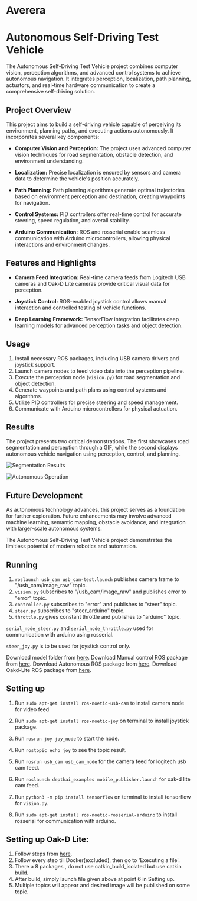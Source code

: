 # Averera
# Autonomous Self-Driving Test Vehicle

The Autonomous Self-Driving Test Vehicle project combines computer vision, perception algorithms, and advanced control systems to achieve autonomous navigation. It integrates perception, localization, path planning, actuators, and real-time hardware communication to create a comprehensive self-driving solution.

## Project Overview

This project aims to build a self-driving vehicle capable of perceiving its environment, planning paths, and executing actions autonomously. It incorporates several key components:

- **Computer Vision and Perception:** The project uses advanced computer vision techniques for road segmentation, obstacle detection, and environment understanding.

- **Localization:** Precise localization is ensured by sensors and camera data to determine the vehicle's position accurately.

- **Path Planning:** Path planning algorithms generate optimal trajectories based on environment perception and destination, creating waypoints for navigation.

- **Control Systems:** PID controllers offer real-time control for accurate steering, speed regulation, and overall stability.

- **Arduino Communication:** ROS and rosserial enable seamless communication with Arduino microcontrollers, allowing physical interactions and environment changes.

## Features and Highlights

- **Camera Feed Integration:** Real-time camera feeds from Logitech USB cameras and Oak-D Lite cameras provide critical visual data for perception.

- **Joystick Control:** ROS-enabled joystick control allows manual interaction and controlled testing of vehicle functions.

- **Deep Learning Framework:** TensorFlow integration facilitates deep learning models for advanced perception tasks and object detection.

## Usage

1. Install necessary ROS packages, including USB camera drivers and joystick support.
2. Launch camera nodes to feed video data into the perception pipeline.
3. Execute the perception node (`vision.py`) for road segmentation and object detection.
4. Generate waypoints and path plans using control systems and algorithms.
5. Utilize PID controllers for precise steering and speed management.
6. Communicate with Arduino microcontrollers for physical actuation.

## Results

The project presents two critical demonstrations. The first showcases road segmentation and perception through a GIF, while the second displays autonomous vehicle navigation using perception, control, and planning.

![Segmentation Results](wda_AdobeExpress.gif)

![Autonomous Operation](aaa.gif)

## Future Development

As autonomous technology advances, this project serves as a foundation for further exploration. Future enhancements may involve advanced machine learning, semantic mapping, obstacle avoidance, and integration with larger-scale autonomous systems.

The Autonomous Self-Driving Test Vehicle project demonstrates the limitless potential of modern robotics and automation.

## Running

1. `roslaunch usb_cam usb_cam-test.launch` publishes camera frame to "/usb_cam/image_raw" topic.
2. `vision.py` subscribes to "/usb_cam/image_raw" and publishes error to "error" topic.
3. `controller.py` subscribes to "error" and publishes to "steer" topic.
4. `steer.py` subscribes to "steer_arduino" topic.
5. `throttle.py` gives constant throttle and publishes to "arduino" topic.

`serial_node_steer.py` and `serial_node_throttle.py` used for communication with arduino using rosserial.

`steer_joy.py` is to be used for joystick control only.

Download model folder from [here]([https://drive.google.com/drive/folders/1-HP9OF_aj281cIZcciGRsn826bf1wL1B?usp=share_link](https://drive.google.com/file/d/1dZHzGoYTvhoo_Ys4Sx4edBHCpdC61raI/view?usp=sharing)).
Download Manual control ROS package from [here](https://drive.google.com/file/d/1dvYleEhMm6OSeBeS5bw1i_uCxmsdZ_JS/view?usp=sharing).
Download Autonomous ROS package from [here](https://drive.google.com/file/d/1FMS4M6jBH44xCsQ8LMSfTpOO6fT5P897/view?usp=sharing).
Download Oakd-Lite ROS package from [here](https://drive.google.com/file/d/17iS2hzYX-NaiL9oLPft_460quamsX5fC/view?usp=sharing).
## Setting up

1. Run `sudo apt-get install ros-noetic-usb-cam` to install camera node for video feed
2. Run `sudo apt-get install ros-noetic-joy` on terminal to install joystick package.
3. Run `rosrun joy joy_node` to start the node.
4. Run `rostopic echo joy` to see the topic result.
5. Run `rosrun usb_cam usb_cam_node` for the camera feed for logitech usb cam feed.
6. Run `roslaunch depthai_examples mobile_publisher.launch` for oak-d lite cam feed.

7. Run `python3 -m pip install tensorflow` on terminal to install tensorflow for `vision.py`.
8. Run `sudo apt-get install ros-noetic-rosserial-arduino` to install rosserial for communication with arduino.

## Setting up Oak-D Lite:

1. Follow steps from  [here](https://github.com/luxonis/depthai-ros).
2. Follow every step till Docker(excluded), then go to 'Executing a file'.
3. There a 8 packages , do not use catkin_build_isolated but use catkin build.
4. After build, simply launch file given above at point 6 in Setting up.
5. Multiple topics will appear and desired image will be published on some topic.



